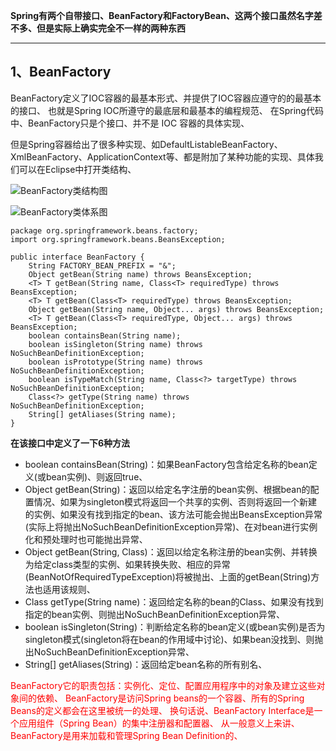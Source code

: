 **Spring有两个自带接口、BeanFactory和FactoryBean、这两个接口虽然名字差不多、但是实际上确实完全不一样的两种东西**


----------


## 1、BeanFactory

BeanFactory定义了IOC容器的最基本形式、并提供了IOC容器应遵守的的最基本的接口、  也就是Spring IOC所遵守的最底层和最基本的编程规范、  在Spring代码中、BeanFactory只是个接口、并不是 IOC 容器的具体实现、  

但是Spring容器给出了很多种实现、如DefaultListableBeanFactory、XmlBeanFactory、ApplicationContext等、都是附加了某种功能的实现、具体我们可以在Eclipse中打开类结构、

![BeanFactory类结构图](http://img.blog.csdn.net/20160827180724689)

![BeanFactory类体系图](http://img.blog.csdn.net/20160827180834921)

```
package org.springframework.beans.factory;
import org.springframework.beans.BeansException;

public interface BeanFactory {
	String FACTORY_BEAN_PREFIX = "&";
	Object getBean(String name) throws BeansException;
	<T> T getBean(String name, Class<T> requiredType) throws BeansException;
	<T> T getBean(Class<T> requiredType) throws BeansException;
	Object getBean(String name, Object... args) throws BeansException;
	<T> T getBean(Class<T> requiredType, Object... args) throws BeansException;
	boolean containsBean(String name);
	boolean isSingleton(String name) throws NoSuchBeanDefinitionException;
	boolean isPrototype(String name) throws NoSuchBeanDefinitionException;
	boolean isTypeMatch(String name, Class<?> targetType) throws NoSuchBeanDefinitionException;
	Class<?> getType(String name) throws NoSuchBeanDefinitionException;
	String[] getAliases(String name);
}
```


**在该接口中定义了一下6种方法**

 - boolean containsBean(String)：如果BeanFactory包含给定名称的bean定义(或bean实例)、则返回true、
 - Object getBean(String)：返回以给定名字注册的bean实例、根据bean的配置情况、如果为singleton模式将返回一个共享的实例、否则将返回一个新建的实例、如果没有找到指定的bean、该方法可能会抛出BeansException异常(实际上将抛出NoSuchBeanDefinitionException异常)、在对bean进行实例化和预处理时也可能抛出异常、
 - Object getBean(String, Class)：返回以给定名称注册的bean实例、并转换为给定class类型的实例、如果转换失败、相应的异常(BeanNotOfRequiredTypeException)将被抛出、上面的getBean(String)方法也适用该规则、
 - Class getType(String name)：返回给定名称的bean的Class、如果没有找到指定的bean实例、则抛出NoSuchBeanDefinitionException异常、
 - boolean isSingleton(String)：判断给定名称的bean定义(或bean实例)是否为singleton模式(singleton将在bean的作用域中讨论)、如果bean没找到、则抛出NoSuchBeanDefinitionException异常、
 - String[] getAliases(String)：返回给定bean名称的所有别名、

<font color="red">
BeanFactory它的职责包括：实例化、定位、配置应用程序中的对象及建立这些对象间的依赖、
BeanFactory是访问Spring beans的一个容器、所有的Spring Beans的定义都会在这里被统一的处理、
换句话说、BeanFactory Interface是一个应用组件（Spring Bean）的集中注册器和配置器、
从一般意义上来讲、BeanFactory是用来加载和管理Spring Bean Definition的、
</font>